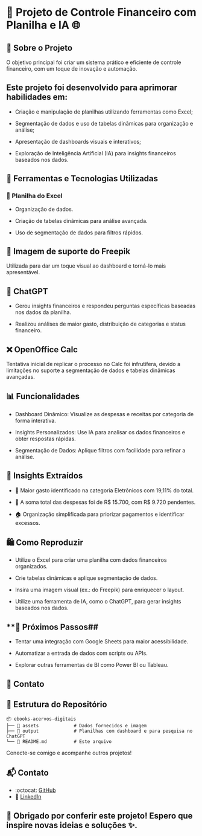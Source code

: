 # **💸 Projeto de Controle Financeiro com Planilha e IA 🌐**

## **🎨 Sobre o Projeto**

O objetivo principal foi criar um sistema prático e eficiente de controle financeiro, com um toque de inovação e automação.

## **Este projeto foi desenvolvido para aprimorar habilidades em:**

- Criação e manipulação de planilhas utilizando ferramentas como Excel;

- Segmentação de dados e uso de tabelas dinâmicas para organização e análise;

 - Apresentação de dashboards visuais e interativos;

- Exploração de Inteligência Artificial (IA) para insights financeiros baseados nos dados.



## **🔢 Ferramentas e Tecnologias Utilizadas**

### **📄 Planilha do Excel**

- Organização de dados.

- Criação de tabelas dinâmicas para análise avançada.

- Uso de segmentação de dados para filtros rápidos.

## **🎨 Imagem de suporte do Freepik**

Utilizada para dar um toque visual ao dashboard e torná-lo mais apresentável.

## **🤖 ChatGPT**

- Gerou insights financeiros e respondeu perguntas específicas baseadas nos dados da planilha.

- Realizou análises de maior gasto, distribuição de categorias e status financeiro.

## **❌ OpenOffice Calc**

Tentativa inicial de replicar o processo no Calc foi infrutífera, devido a limitações no suporte a segmentação de dados e tabelas dinâmicas avançadas.

## **📊 Funcionalidades**

- Dashboard Dinâmico: Visualize as despesas e receitas por categoria de forma interativa.

- Insights Personalizados: Use IA para analisar os dados financeiros e obter respostas rápidas.

- Segmentação de Dados: Aplique filtros com facilidade para refinar a análise.

## **🔎 Insights Extraídos**

- 💸 Maior gasto identificado na categoria Eletrônicos com 19,11% do total.

- 🔱 A soma total das despesas foi de R$ 15.700, com R$ 9.720 pendentes.

- 🏠 Organização simplificada para priorizar pagamentos e identificar excessos.

## **🛍️ Como Reproduzir**

- Utilize o Excel para criar uma planilha com dados financeiros organizados.

- Crie tabelas dinâmicas e aplique segmentação de dados.

- Insira uma imagem visual (ex.: do Freepik) para enriquecer o layout.

- Utilize uma ferramenta de IA, como o ChatGPT, para gerar insights baseados nos dados.

## **🚀 Próximos Passos##

- Tentar uma integração com Google Sheets para maior acessibilidade.

- Automatizar a entrada de dados com scripts ou APIs.

- Explorar outras ferramentas de BI como Power BI ou Tableau.

## **👤 Contato**

## **📂 Estrutura do Repositório** 

```plaintext
📦 ebooks-acervos-digitais
├── 📁 assets             # Dados fornecidos e imagem
├── 📁 output             # Planilhas com dashboard e para pesquisa no ChatGPT 
└── 📄 README.md          # Este arquivo
```

Conecte-se comigo e acompanhe outros projetos!

## **📬 Contato**
- :octocat: [GitHub](https://github.com/taniviadev)
- :link: [LinkedIn](https://linkedin.com/in/tanivia)

## **🎉 Obrigado por conferir este projeto! Espero que inspire novas ideias e soluções ✨.**